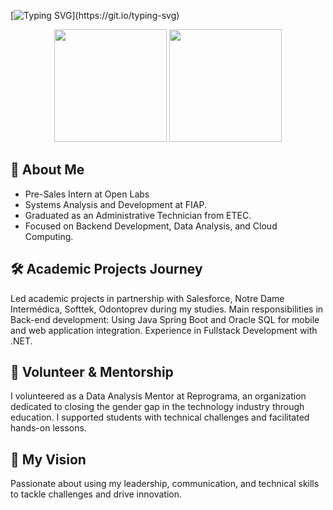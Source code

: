 [![Typing SVG](https://readme-typing-svg.demolab.com?font=lucila+console&pause=1000&color=ffffff&center=false&vCenter=false&repeat=true&width=435&lines=Hi%2C+There!;I'm+Sara+Sousa!;Welcome+to+my+GitHub!)](https://git.io/typing-svg)


<div align="center">
    <img height="180em" src="https://github-readme-stats-sigma-five.vercel.app/api?username=sousa-sara&hide=issues&show_icons=true&theme=dark">
    <img height="180em" src="https://github-readme-stats.vercel.app/api/top-langs/?username=sousa-sara&hide=Jupyter%20Notebook,GDScript,VHDL,verilog,Systemverilog,TeX,shell,css&layout=compact&langs_count=10&theme=dark">
</div>

## 👤 **About Me**
- Pre-Sales Intern at Open Labs
- Systems Analysis and Development at FIAP.
- Graduated as an Administrative Technician from ETEC.
- Focused on Backend Development, Data Analysis, and Cloud Computing.

 ## 🛠️ Academic Projects Journey
Led academic projects in partnership with Salesforce, Notre Dame Intermédica, Softtek, Odontoprev during my studies.
Main responsibilities in Back-end development: Using Java Spring Boot and Oracle SQL for mobile and web application integration.
Experience in Fullstack Development with .NET.

## 🌱 Volunteer & Mentorship
I volunteered as a Data Analysis Mentor at Reprograma, an organization dedicated to closing the gender gap in the technology industry through education. I supported students with technical challenges and facilitated hands-on lessons.

## 🎯 My Vision
Passionate about using my leadership, communication, and technical skills to tackle challenges and drive innovation.
